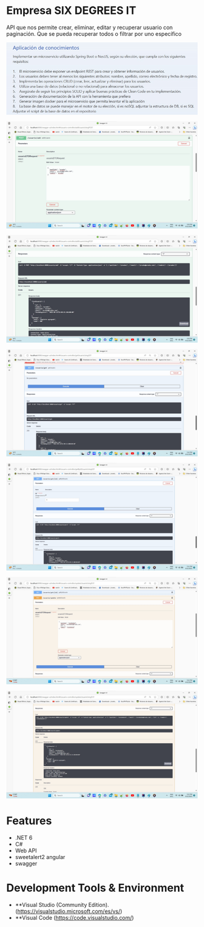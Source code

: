 # Empresa SIX DEGREES IT
API que nos permite crear, eliminar, editar y recuperar usuario con
paginación. Que se pueda recuperar todos o filtrar por uno específico



![userrolemembership1](https://github.com/choquidownn25/claro/blob/main/Backend/templete-hexagonal-main/img/Descripcion.jpg)

![userrolemembership2](https://github.com/choquidownn25/claro/blob/main/Backend/templete-hexagonal-main/img/Post.jpg)

![userrolemembership3](https://github.com/choquidownn25/claro/blob/main/Backend/templete-hexagonal-main/img/PostDos.jpg)

![userrolemembership4](https://github.com/choquidownn25/claro/blob/main/Backend/templete-hexagonal-main/img/Get.jpg)

![userrolemembership5](https://github.com/choquidownn25/claro/blob/main/Backend/templete-hexagonal-main/img/GetById.jpg)

![userrolemembership6](https://github.com/choquidownn25/claro/blob/main/Backend/templete-hexagonal-main/img/Update.jpg)

![userrolemembership7](https://github.com/choquidownn25/claro/blob/main/Backend/templete-hexagonal-main/img/UpdateDos.jpg)

# Features

- .NET 6
- C#
- Web API 
- sweetalert2 angular
- swagger


# Development Tools & Environment

- **Visual Studio (Community Edition). (https://visualstudio.microsoft.com/es/vs/)
- **Visual Code (https://code.visualstudio.com/)